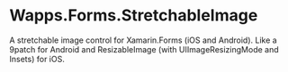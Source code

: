 # Wapps.Forms.StretchableImage
A stretchable image control for Xamarin.Forms (iOS and Android). Like a 9patch for Android and ResizableImage (with UIImageResizingMode and Insets) for iOS.
